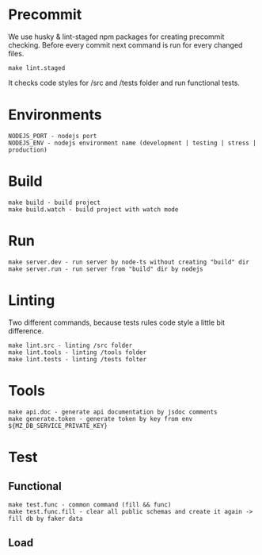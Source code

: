 # Precommit
We use husky & lint-staged npm packages for creating precommit checking.
Before every commit next command is run for every changed files.
```
make lint.staged
```
It checks code styles for /src and /tests folder and run functional tests.

# Environments
```
NODEJS_PORT - nodejs port
NODEJS_ENV - nodejs environment name (development | testing | stress | production)
```

# Build
```
make build - build project
make build.watch - build project with watch mode
```

# Run
```
make server.dev - run server by node-ts without creating "build" dir
make server.run - run server from "build" dir by nodejs
```

# Linting
Two different commands, because tests rules code style a little bit difference.
```
make lint.src - linting /src folder
make lint.tools - linting /tools folder
make lint.tests - linting /tests folter
```

# Tools
```
make api.doc - generate api documentation by jsdoc comments
make generate.token - generate token by key from env ${MZ_DB_SERVICE_PRIVATE_KEY}
```

# Test
## Functional
```
make test.func - common command (fill && func)
make test.func.fill - clear all public schemas and create it again -> fill db by faker data
```

## Load

